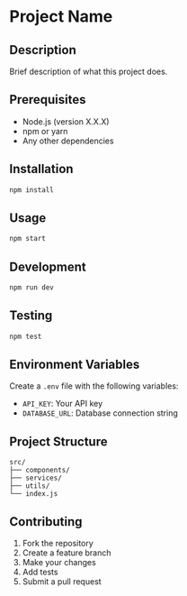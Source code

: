 # Project Name

## Description
Brief description of what this project does.

## Prerequisites
- Node.js (version X.X.X)
- npm or yarn
- Any other dependencies

## Installation
```bash
npm install
```

## Usage
```bash
npm start
```

## Development
```bash
npm run dev
```

## Testing
```bash
npm test
```

## Environment Variables
Create a `.env` file with the following variables:
- `API_KEY`: Your API key
- `DATABASE_URL`: Database connection string

## Project Structure
```
src/
├── components/
├── services/
├── utils/
└── index.js
```

## Contributing
1. Fork the repository
2. Create a feature branch
3. Make your changes
4. Add tests
5. Submit a pull request